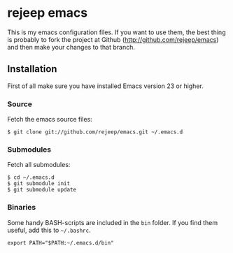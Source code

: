 # rejeep emacs
This is my emacs configuration files. If you want to use them, the
best thing is probably to fork the project at Github
(<http://github.com/rejeep/emacs>) and then make your changes to that
branch.

## Installation
First of all make sure you have installed Emacs version 23 or higher.

### Source
Fetch the emacs source files:

    $ git clone git://github.com/rejeep/emacs.git ~/.emacs.d

### Submodules
Fetch all submodules:

    $ cd ~/.emacs.d
    $ git submodule init
    $ git submodule update

### Binaries
Some handy BASH-scripts are included in the `bin` folder. If you
find them useful, add this to `~/.bashrc`.

    export PATH="$PATH:~/.emacs.d/bin"
